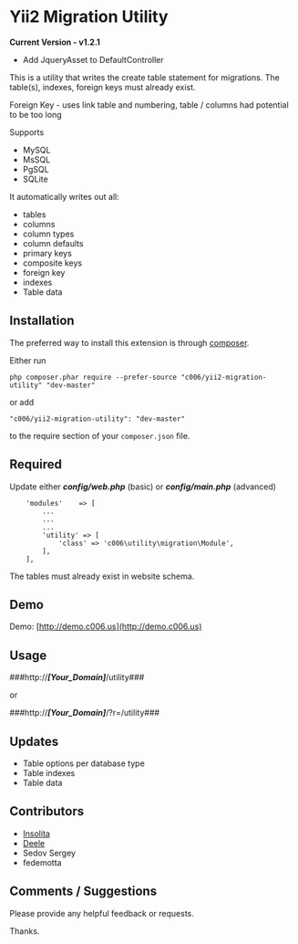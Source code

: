 Yii2 Migration Utility
===================

**Current Version - v1.2.1**

+ Add JqueryAsset to DefaultController

This is a utility that writes the create table statement for migrations.
The table(s), indexes, foreign keys must already exist.

Foreign Key - uses link table and numbering, table / columns had potential to be too long

Supports

+ MySQL 
+ MsSQL
+ PgSQL
+ SQLite

It automatically writes out all:

+ tables
+ columns
+ column types
+ column defaults
+ primary keys
+ composite keys
+ foreign key
+ indexes
+ Table data


Installation
------------

The preferred way to install this extension is through [composer](http://getcomposer.org/download/).

Either run

```
php composer.phar require --prefer-source "c006/yii2-migration-utility" "dev-master"
```

or add

```
"c006/yii2-migration-utility": "dev-master"
```

to the require section of your `composer.json` file.


Required
--------

Update either ***config/web.php*** (basic) or ***config/main.php*** (advanced)

>
        'modules'    => [
            ...
            ...
            ...
            'utility' => [
                'class' => 'c006\utility\migration\Module',
            ],
        ],



The tables must already exist in website schema.


Demo
-------

Demo: [http://demo.c006.us](http://demo.c006.us)


Usage
-----


###http://___[Your_Domain]___</span>/utility###

or

###http://___[Your_Domain]___</span>/?r=/utility###




Updates
--------

+ Table options per database type
+ Table indexes
+ Table data


Contributors
-----------

+ [Insolita](https://github.com/Insolita) 
+ [Deele](https://github.com/Deele)
+ Sedov Sergey
+ fedemotta



Comments / Suggestions
--------------------

Please provide any helpful feedback or requests.

Thanks.














